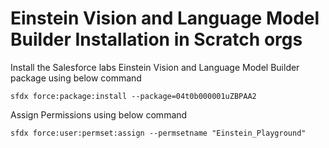 # Einstein Vision and Language Model Builder Installation in Scratch orgs

Install the Salesforce labs Einstein Vision and Language Model Builder
package using below command

`sfdx force:package:install --package=04t0b000001uZBPAA2`

Assign Permissions using below command

`sfdx force:user:permset:assign --permsetname "Einstein_Playground"`